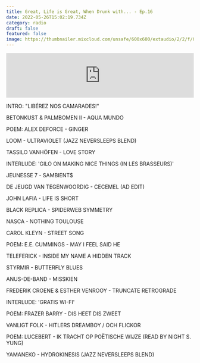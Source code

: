 ```yaml
---
title: Great, Life is Great, When Drunk with... - Ep.16
date: 2022-05-26T15:02:19.734Z
category: radio
draft: false
featured: false
image: https://thumbnailer.mixcloud.com/unsafe/600x600/extaudio/2/2/f/0/3575-5ce0-4a6a-b682-6b5cfe3b8126
---
```

<iframe width="100%" height="120" src="https://www.mixcloud.com/widget/iframe/?hide_cover=1&feed=%2FTheWordMagazine%2Falex-deforce-30052019%2F" frameborder="0" ></iframe>

INTRO: "LIBÉREZ NOS CAMARADES!"

BETONKUST & PALMBOMEN II - AQUA MUNDO

POEM: ALEX DEFORCE - GINGER

LOOM - ULTRAVIOLET (JAZZ NEVERSLEEPS BLEND)

TASSILO VANHÖFEN - LOVE STORY

INTERLUDE: 'GILO ON MAKING NICE THINGS (IN LES BRASSEURS)'

JEUNESSE 7 - SAMBIENT$

DE JEUGD VAN TEGENWOORDIG - CECEMEL (AD EDIT)

JOHN LAFIA - LIFE IS SHORT

BLACK REPLICA - SPIDERWEB SYMMETRY

NASCA - NOTHING TOULOUSE

CAROL KLEYN - STREET SONG

POEM: E.E. CUMMINGS - MAY I FEEL SAID HE

TELEFERICK - INSIDE MY NAME A HIDDEN TRACK

STYRMIR - BUTTERFLY BLUES

ANUS-DE-BAND - MISSKIEN

FREDERIK CROENE & ESTHER VENROOY - TRUNCATE RETROGRADE

INTERLUDE: 'GRATIS WI-FI'

POEM: FRAZER BARRY - DIS HEET DIS ZWEET

VANLIGT FOLK - HITLERS DREAMBOY / OCH FLICKOR

POEM: LUCEBERT - IK TRACHT OP POËTISCHE WIJZE (READ BY NIGHT S. YUNG)

YAMANEKO - HYDROKINESIS (JAZZ NEVERSLEEPS BLEND)